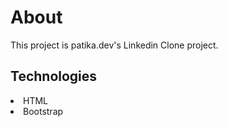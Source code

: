 <h1>About</h1>
<p>This project is patika.dev's Linkedin Clone project.</p>

<h2>Technologies</h2>

<li>HTML</li>
<li>Bootstrap</li>

